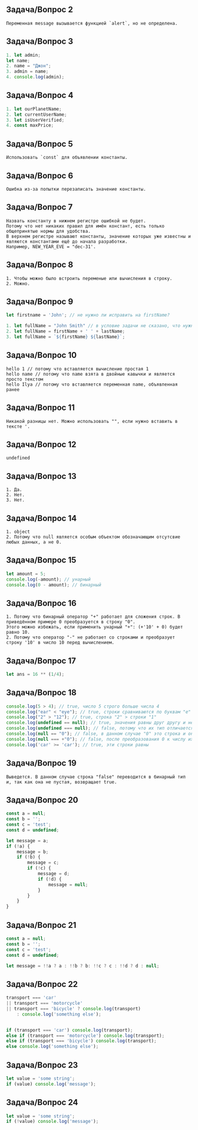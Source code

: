 ## Задача/Вопрос 2
```
Переменная message вызывается функцией `alert`, но не определена.
```

## Задача/Вопрос 3
```js
1. let admin;
let name;
2. name = "Джон";
3. admin = name;
4. console.log(admin);
```

## Задача/Вопрос 4
```js
1. let ourPlanetName;
2. let currentUserName;
3. let isUserVerified;
4. const maxPrice;
```

## Задача/Вопрос 5
```
Использовать `const` для объявлении константы.
```

## Задача/Вопрос 6
```
Ошибка из-за попытки перезаписать значение константы.
```

## Задача/Вопрос 7
```
Назвать константу в нижнем регистре ошибкой не будет. 
Потому что нет никаких правил для имён констант, есть только общепринятые нормы для удобства.
В верхнем регистре называют константы, значение которых уже известны и являются константами ещё до начала разработки. 
Например, NEW_YEAR_EVE = "dec-31'.
```

## Задача/Вопрос 8
```
1. Чтобы можно было встроить переменые или вычисления в строку.
2. Можно. 
```

## Задача/Вопрос 9
```js
let firstname = 'John'; // не нужно ли исправить на firstName?

1. let fullName = "John Smith" // в условие задачи не сказано, что нужно использовать те 2 переменные
2. let fullName = firstName + ' ' + lastName;
3. let fullName = `${firstName} ${lastName}`;
```

## Задача/Вопрос 10
```
hello 1 // потому что вставляется вычисление простая 1
hello name // потому что name взята в двойные кавычки и является просто текстом
hello Ilya // потому что вставляется переменная name, объявленная ранее
```

## Задача/Вопрос 11
```
Никакой разницы нет. Можно использовать "", если нужно вставить в тексте '.
```

## Задача/Вопрос 12
```
undefined
```

## Задача/Вопрос 13
```
1. Да.
2. Нет.
3. Нет.
```

## Задача/Вопрос 14
```
1. object
2. Потому что null является особым объектом обозначающим отсутсвие любых данных, а не 0.
```

## Задача/Вопрос 15
```js
let amount = 5;
console.log(-amount); // унарный
console.log(0 - amount); // бинарный
```

## Задача/Вопрос 16
```
1. Потому что бинарный оператор "+" работает для сложения строк. В приведённом примере 0 преобразуется в строку "0".
Этого можно избежать, если применить унарный "+": (+'10' + 0) будет равно 10. 
2. Потому что оператор "-" не работает со строками и преобразует строку '10' в число 10 перед вычислением.
```

## Задача/Вопрос 17
```js
let ans = 16 ** (1/4);
```

## Задача/Вопрос 18
```js
console.log(5 > 4); // true, число 5 строго больше числа 4
console.log("ear" < "eye"); // true, строки сравниваются по буквам "e" = "e", потом "a" < "y", поэтому "ear" < "eye"
console.log("2" > "12"); // true, строка "2" > строки "1"
console.log(undefined == null); // true, значения равны друг другу и не равны никаким другим значениям. Это специальное правило языка.
console.log(undefined === null); // false, потому что их тип отличается и дальнейшее сравнение уже не проводится
console.log(null == "0"); // false, в данном случае "0" это строка и она не пуста
console.log(null === +"0"); // false, после преобразования 0 к числу их тип всё равно отличается и дальнейшее сравнение уже не проводится
console.log('car' >= 'car'); // true, эти строки равны
```

## Задача/Вопрос 19
```
Выведется. В данном случае строка "false" переводится в бинарный тип и, так как она не пустая, возвращает true.
```

## Задача/Вопрос 20
```js
const a = null;
const b = '';
const c = 'test';
const d = undefined;

let message = a;
if (!a) {
    message = b;
    if (!b) {
        message = c;
        if (!c) {
            message = d;
            if (!d) {
                message = null;
            }
        }
    }
}
```

## Задача/Вопрос 21
```js
const a = null;
const b = '';
const c = 'test';
const d = undefined;

let message = !!a ? a : !!b ? b: !!c ? c : !!d ? d : null;
```

## Задача/Вопрос 22
```js
transport === 'car' 
|| transport === 'motorcycle' 
|| transport === 'bicycle' ? console.log(transport) 
    : console.log('something else');


if (transport === 'car') console.log(transport);
else if (transport === 'motorcycle') console.log(transport);
else if (transport === 'bicycle') console.log(transport);
else console.log('something else');
```

## Задача/Вопрос 23
```js
let value = 'some string';
if (value) console.log('message');
```

## Задача/Вопрос 24
```js
let value = 'some string';
if (!value) console.log('message');
```